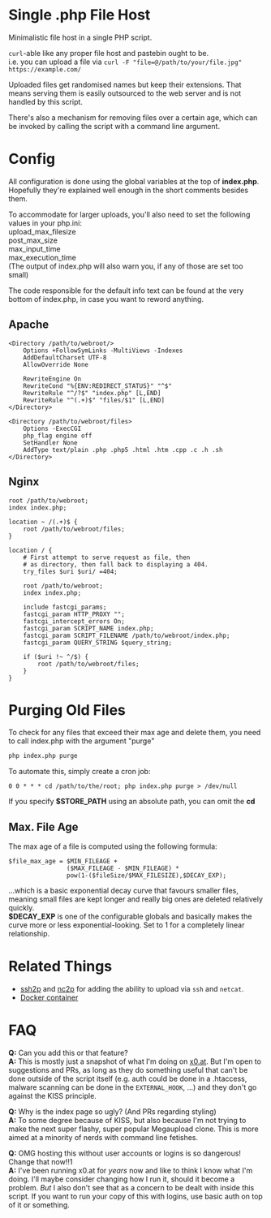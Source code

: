# Single .php File Host
Minimalistic file host in a single PHP script.

`curl`-able like any proper file host and pastebin ought to be.  
i.e. you can upload a file via `curl -F "file=@/path/to/your/file.jpg" https://example.com/`

Uploaded files get randomised names but keep their extensions. That means serving them is easily outsourced to the web server and is not handled by this script. 

There's also a mechanism for removing files over a certain age, which can be invoked by calling the script with a command line argument.

# Config
All configuration is done using the global variables at the top of **index.php**. Hopefully they're explained well enough in the short comments besides them.

To accommodate for larger uploads, you'll also need to set the following values in your php.ini:  
upload_max_filesize  
post_max_size  
max_input_time  
max_execution_time  
(The output of index.php will also warn you, if any of those are set too small)

The code responsible for the default info text can be found at the very bottom of index.php, in case you want to reword anything.

## Apache

```
<Directory /path/to/webroot/>
    Options +FollowSymLinks -MultiViews -Indexes
    AddDefaultCharset UTF-8
    AllowOverride None

    RewriteEngine On
    RewriteCond "%{ENV:REDIRECT_STATUS}" "^$"
    RewriteRule "^/?$" "index.php" [L,END]
    RewriteRule "^(.+)$" "files/$1" [L,END]
</Directory>

<Directory /path/to/webroot/files>
    Options -ExecCGI
    php_flag engine off
    SetHandler None
    AddType text/plain .php .php5 .html .htm .cpp .c .h .sh
</Directory>
```

## Nginx
```
root /path/to/webroot;
index index.php;

location ~ /(.+)$ {
    root /path/to/webroot/files;
}

location / {
    # First attempt to serve request as file, then
    # as directory, then fall back to displaying a 404.
    try_files $uri $uri/ =404;
    
    root /path/to/webroot;
    index index.php;
    
    include fastcgi_params;
    fastcgi_param HTTP_PROXY "";
    fastcgi_intercept_errors On;
    fastcgi_param SCRIPT_NAME index.php;
    fastcgi_param SCRIPT_FILENAME /path/to/webroot/index.php;
    fastcgi_param QUERY_STRING $query_string;
    
    if ($uri !~ ^/$) {
        root /path/to/webroot/files;
    }
} 
```

# Purging Old Files
To check for any files that exceed their max age and delete them, you need to call index.php with the argument "purge"  
```bash
php index.php purge
```

To automate this, simply create a cron job:
```
0 0 * * * cd /path/to/the/root; php index.php purge > /dev/null
```
If you specify **$STORE_PATH** using an absolute path, you can omit the **cd**


## Max. File Age
The max age of a file is computed using the following formula:
```
$file_max_age = $MIN_FILEAGE +  
                ($MAX_FILEAGE - $MIN_FILEAGE) *  
                pow(1-($fileSize/$MAX_FILESIZE),$DECAY_EXP);
```
...which is a basic exponential decay curve that favours smaller files, meaning small files are kept longer and really big ones are deleted relatively quickly.  
**$DECAY_EXP** is one of the configurable globals and basically makes the curve more or less exponential-looking. Set to 1 for a completely linear relationship.  

# Related Things
- [ssh2p](https://github.com/Rouji/ssh2p) and [nc2p](https://github.com/Rouji/nc2p) for adding the ability to upload via `ssh` and `netcat`.  
- [Docker container](https://github.com/Rouji/single_php_filehost_docker)

# FAQ
**Q:** Can you add this or that feature?  
**A:** This is mostly just a snapshot of what I'm doing on [x0.at](https://x0.at/). But I'm open to suggestions and PRs, as long as they do something useful that can't be done outside of the script itself (e.g. auth could be done in a .htaccess, malware scanning can be done in the `EXTERNAL_HOOK`, ...) and they don't go against the KISS principle.  

**Q:** Why is the index page so ugly? (And PRs regarding styling)  
**A:** To some degree because of KISS, but also because I'm not trying to make the next super flashy, super popular Megaupload clone. This is more aimed at a minority of nerds with command line fetishes.

**Q:** OMG hosting this without user accounts or logins is so dangerous! Change that now!!1  
**A:** I've been running x0.at for *years* now and like to think I know what I'm doing. I'll maybe consider changing how I run it, should it become a problem. *But* I also don't see that as a concern to be dealt with inside this script. If you want to run your copy of this with logins, use basic auth on top of it or something.  
